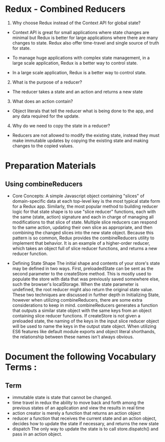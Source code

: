 # Redux - Combined Reducers
 1. Why choose Redux instead of the Context API for global state?
* Context API is great for small applications where state changes are minimal but Redux is better for large applications where there are many changes to state. Redux also offer time-travel and single source of truth for state.

* To manage huge applications with complex state management, in a large scale application, Redux is a better way to control state.

* In a large scale application, Redux is a better way to control state.

 2. What is the purpose of a reducer?
* The reducer takes a state and an action and returns a new state
3. What does an action contain?
* Object literals that tell the reducer what is being done to the app, and any data required for the update.
4. Why do we need to copy the state in a reducer?
* Reducers are not allowed to modify the existing state, instead they must make immutable updates by copying the existing state and making changes to the copied values.


# Preparation Materials
## Using combineReducers
* Core Concepts: A simple Javascript object containing "slices" of domain-specific data at each top-level key is the most typical state form for a Redux app. Similarly, the most popular method to building reducer logic for that state shape is to use "slice reducer" functions, each with the same (state, action) signature and each in charge of managing all modifications to that slice of state. Multiple slice reducers can respond to the same action, updating their own slice as appropriate, and then combining the changed slices into the new state object.
Because this pattern is so common, Redux provides the combineReducers utility to implement that behavior. It is an example of a higher-order reducer, which takes an object full of slice reducer functions, and returns a new reducer function.

* Defining State Shape
The initial shape and contents of your store's state may be defined in two ways. First, preloadedState can be sent as the second parameter to the createStore method. This is mostly used to populate the store with data that was previously saved somewhere else, such the browser's localStorage. When the state parameter is undefined, the root reducer might also return the original state value. These two techniques are discussed in further depth in Initializing State, however when utilizing combineReducers, there are some extra considerations to keep in mind. combineReducers generates a function that outputs a similar state object with the same keys from an object containing slice reducer functions. If createStore is not given a preloaded state, the naming of the keys in the input slice reducer object will be used to name the keys in the output state object. When utilizing ES6 features like default module exports and object literal shorthands, the relationship between these names isn't always obvious.


# Document the following Vocabulary Terms : 
## Term	 
* immutable state	is state that cannot be changed.
* time travel in redux	the ability to move back and forth among the previous states of an application and view the results in real time
* action creator	is merely a function that returns an action object
* reducer	a function that receives the current state and an action object, decides how to update the state if necessary, and returns the new state
* dispatch	The only way to update the state is to call store.dispatch() and pass in an action object.



